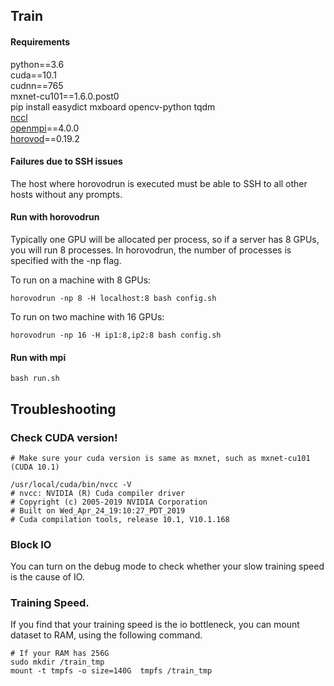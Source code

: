 ## Train
#### Requirements
python==3.6  
cuda==10.1    
cudnn==765    
mxnet-cu101==1.6.0.post0  
pip install easydict mxboard opencv-python tqdm    
[nccl](https://docs.nvidia.com/deeplearning/nccl/install-guide/index.html)  
[openmpi](mxnet/setup-utils/install-mpi.sh)==4.0.0  
[horovod](mxnet/setup-utils/install-horovod.sh)==0.19.2  

#### Failures due to SSH issues
The host where horovodrun is executed must be able to SSH to all other hosts without any prompts.

#### Run with horovodrun
Typically one GPU will be allocated per process, so if a server has 8 GPUs, you will run 8 processes. 
In horovodrun, the number of processes is specified with the -np flag.

To run on a machine with 8 GPUs:
```shell script
horovodrun -np 8 -H localhost:8 bash config.sh
```

To run on two machine with 16 GPUs:
```shell script
horovodrun -np 16 -H ip1:8,ip2:8 bash config.sh
```

#### Run with mpi
```shell script
bash run.sh
```


## Troubleshooting

### Check CUDA version!
```shell script
# Make sure your cuda version is same as mxnet, such as mxnet-cu101 (CUDA 10.1)

/usr/local/cuda/bin/nvcc -V
# nvcc: NVIDIA (R) Cuda compiler driver
# Copyright (c) 2005-2019 NVIDIA Corporation
# Built on Wed_Apr_24_19:10:27_PDT_2019
# Cuda compilation tools, release 10.1, V10.1.168
```

### Block IO
You can turn on the debug mode to check whether your slow training speed is the cause of IO.

### Training Speed.
If you find that your training speed is the io bottleneck, you can mount dataset to RAM, 
using the following command.
```shell script
# If your RAM has 256G
sudo mkdir /train_tmp
mount -t tmpfs -o size=140G  tmpfs /train_tmp
```



